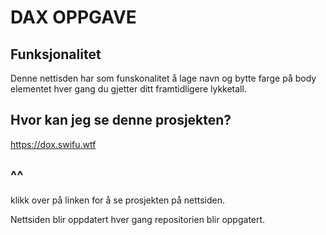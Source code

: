 # DAX OPPGAVE

## Funksjonalitet

Denne nettisden har som funskonalitet å lage navn og bytte farge på body elementet hver gang du gjetter ditt framtidligere lykketall. 


## Hvor kan jeg se denne prosjekten? 

https://dox.swifu.wtf

## ^^ 

klikk over på linken for å se prosjekten på nettsiden.

Nettsiden blir oppdatert hver gang repositorien blir oppgatert. 
